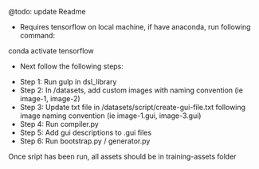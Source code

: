 @todo: update Readme

* Requires tensorflow on local machine, if have anaconda, run following command:

conda activate tensorflow

* Next follow the following steps: 
- Step 1: Run gulp in dsl_library
- Step 2: In /datasets, add custom images with naming convention (ie image-1, image-2)
- Step 3: Update txt file in /datasets/script/create-gui-file.txt following image naming convention (ie image-1.gui, image-3.gui)
- Step 4: Run compiler.py
- Step 5: Add gui descriptions to .gui files
- Step 6: Run bootstrap.py / generator.py 

Once sript has been run, all assets should be in training-assets folder
